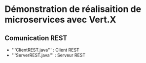 # Démonstration de réalisaition de microservices avec Vert.X

## Comunication REST

- '''ClientREST.java''' : Client REST
- '''ServerREST.java''' : Serveur REST
